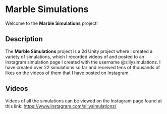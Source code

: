 # Marble Simulations

Welcome to the **Marble Simulations** project!

## Description

The **Marble Simulations** project is a 2d Unity project where I created a variety of simulations, which I recorded videos of and posted to an Instagram simulation page I created with the username @sillysimulationz. I have created over 22 simulations so far and received tens of thousands of likes on the videos of them that I have posted on Instagram.

## Videos

Videos of all the simulations can be viewed on the Instagram page found at this link: https://www.instagram.com/sillysimulationz/
